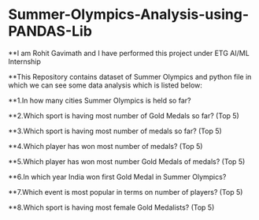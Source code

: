 # Summer-Olympics-Analysis-using-PANDAS-Lib
**I am Rohit Gavimath and I have performed this project under ETG AI/ML Internship

**This Repository contains dataset of Summer Olympics and python file in which we can see some data analysis which is listed below:

**1.In how many cities Summer Olympics is held so far?

**2.Which sport is having most number of Gold Medals so far? (Top 5)

**3.Which sport is having most number of medals so far? (Top 5)

**4.Which player has won most number of medals? (Top 5)

**5.Which player has won most number Gold Medals of medals? (Top 5)

**6.In which year India won first Gold Medal in Summer Olympics?

**7.Which event is most popular in terms on number of players? (Top 5)

**8.Which sport is having most female Gold Medalists? (Top 5)

